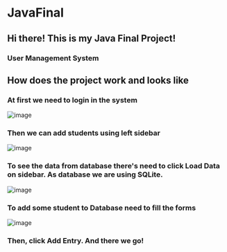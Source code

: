 # JavaFinal
<h2>Hi there! This is my Java Final Project!</h2>
<h3> User Management System</h3>
<h2>How does the project work and looks like</h2>
<h3>At first we need to login in the system</h3>

![image](https://user-images.githubusercontent.com/39675003/117413147-6bb4b880-af37-11eb-80e2-1218e1027e62.png)

<h3>Then we can add students using left sidebar</h3>

![image](https://user-images.githubusercontent.com/39675003/117413257-8f77fe80-af37-11eb-90a3-b297544f8695.png)

<h3>To see the data from database there's need to click Load Data on sidebar. As database we are using SQLite.</h3>

![image](https://user-images.githubusercontent.com/39675003/117413373-b59d9e80-af37-11eb-9330-94a9ff78e377.png)

<h3>To add some student to Database need to fill the forms</h3>

![image](https://user-images.githubusercontent.com/39675003/117413442-ccdc8c00-af37-11eb-9909-5f9d5f68c6a4.png)

<h3>Then, click Add Entry. And there we go!</h3>
